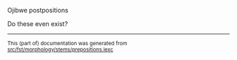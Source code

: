 
Ojibwe postpositions                           

Do these even exist?

* * *

<small>This (part of) documentation was generated from [src/fst/morphology/stems/prepositions.lexc](https://github.com/giellalt/lang-ciw/blob/main/src/fst/morphology/stems/prepositions.lexc)</small>
